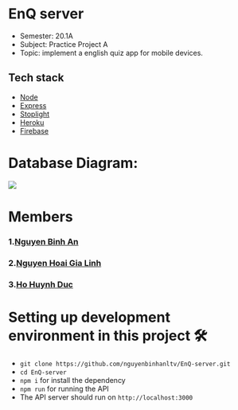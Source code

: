 # EnQ server
- Semester: 20.1A
- Subject: Practice Project A
- Topic: implement a english quiz app for mobile devices.

## Tech stack

- [Node][nodejs]
- [Express][expressjs]
- [Stoplight][stoplight]
- [Heroku][heroku]
- [Firebase][firebase]

[nodejs]: https://nodejs.org/
[expressjs]: https://expressjs.com/
[stoplight]: https://stoplight.io/
[heroku]: https://www.heroku.com/
[firebase]: https://firebase.google.com/

# Database Diagram:

![](https://github.com/nguyenbinhanltv/EnQ-server/blob/master/Prototype/Untitled%20Diagram.png)

# Members
### 1.[Nguyen Binh An](https://github.com/nguyenbinhanltv)

### 2.[Nguyen Hoai Gia Linh](https://github.com/linhsol26)

### 3.[Ho Huynh Duc](https://github.com/duca7)

# Setting up development environment in this project 🛠

- `git clone https://github.com/nguyenbinhanltv/EnQ-server.git`
- `cd EnQ-server`
- `npm i` for install the dependency
- `npm run` for running the API
- The API server should run on `http://localhost:3000`

